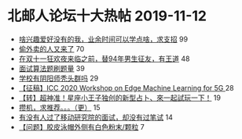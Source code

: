 # 北邮人论坛十大热帖 2019-11-12

- [啥兴趣爱好没有的我，业余时间可以学点啥，求支招](https://bbs.byr.cn/article/Talking/6163692) 99
- [偷外卖的人又来了](https://bbs.byr.cn/article/Picture/3250584) 70
- [在双十一狂欢夜来临之前，替94年男生征友，有王道](https://bbs.byr.cn/article/Friends/1942705) 48
- [面试算法题刷题量](https://bbs.byr.cn/article/WorkLife/1132976) 39
- [学校有阴阳师秃头群吗](https://bbs.byr.cn/article/OnlineGame/49015) 29
- [【征稿】ICC 2020 Workshop  on Edge Machine Learning for 5G ](https://bbs.byr.cn/article/Paper/35937) 28
- [【转】超神准！星座小王子独创的新型占卜、來一起試玩一下！](https://bbs.byr.cn/article/Constellations/326533) 19
- [攒机，求推荐。。。（更）](https://bbs.byr.cn/article/HardWare/222951) 15
- [有没有人过了移动研究院的面试，却没有过笔试](https://bbs.byr.cn/article/Job/2063184) 14
- [【问题】胶皮泳帽外侧有白色粉末/颗粒](https://bbs.byr.cn/article/Swim/127631) 7


